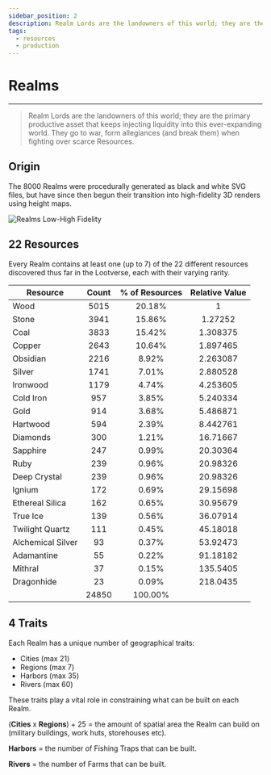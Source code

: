 ```yaml
---
sidebar_position: 2
description: Realm Lords are the landowners of this world; they are the primary productive asset that keeps injecting liquidity into this ever-expanding Lootverse. They go to war, form allegiances (and break them) over fighting over scarce resources.
tags:
  - resources
  - production
---
```


# Realms
---

> Realm Lords are the landowners of this world; they are the primary productive asset that keeps injecting liquidity into this ever-expanding world. They go to war, form allegiances (and break them) when fighting over scarce Resources.

## Origin

The 8000 Realms were procedurally generated as black and white SVG files, but have since then begun their transition into high-fidelity 3D renders using height maps. 

![Realms Low-High Fidelity](/img/game/realms-low-fid.png)


 ## 22 Resources

Every Realm contains at least one (up to 7) of the 22 different resources discovered thus far in the Lootverse, each with their varying rarity.

|     Resource      | Count | % of Resources | Relative Value |
|-------------------|:-----:|:--------------:|:--------------:|
| Wood              |  5015 |     20.18%     |        1       |
| Stone             |  3941 |     15.86%     |     1.27252    |
| Coal              |  3833 |     15.42%     |    1.308375    |
| Copper            |  2643 |     10.64%     |    1.897465    |
| Obsidian          |  2216 |      8.92%     |    2.263087    |
| Silver            |  1741 |      7.01%     |    2.880528    |
| Ironwood          |  1179 |      4.74%     |    4.253605    |
| Cold Iron         |  957  |      3.85%     |    5.240334    |
| Gold              |  914  |      3.68%     |    5.486871    |
| Hartwood          |  594  |      2.39%     |    8.442761    |
| Diamonds          |  300  |      1.21%     |    16.71667    |
| Sapphire          |  247  |      0.99%     |    20.30364    |
| Ruby              |  239  |      0.96%     |    20.98326    |
| Deep Crystal      |  239  |      0.96%     |    20.98326    |
| Ignium            |  172  |      0.69%     |    29.15698    |
| Ethereal Silica   |  162  |      0.65%     |    30.95679    |
| True Ice          |  139  |      0.56%     |    36.07914    |
| Twilight Quartz   |  111  |      0.45%     |    45.18018    |
| Alchemical Silver |   93  |      0.37%     |    53.92473    |
| Adamantine        |   55  |      0.22%     |    91.18182    |
| Mithral           |   37  |      0.15%     |    135.5405    |
| Dragonhide        |   23  |      0.09%     |    218.0435    |
|                   | 24850 |     100.00%    |                |

## 4 Traits

Each Realm has a unique number of geographical traits: 
- Cities (max 21) 
- Regions (max 7)
- Harbors (max 35)
- Rivers (max 60)

These traits play a vital role in constraining what can be built on each Realm. 

(**Cities** x **Regions**) + 25 = the amount of spatial area the Realm can build on (military buildings, work huts, storehouses etc).

**Harbors** = the number of Fishing Traps that can be built.

**Rivers** = the number of Farms that can be built. 


